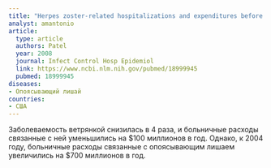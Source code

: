 ```yaml
---
title: "Herpes zoster-related hospitalizations and expenditures before and after introduction of the varicella vaccine in the United States"
analyst: amantonio
article:
  type: article
  authors: Patel
  year: 2008
  journal: Infect Control Hosp Epidemiol
  link: https://www.ncbi.nlm.nih.gov/pubmed/18999945
  pubmed: 18999945
diseases:
- Опоясывающий лишай
countries:
- США
---
```


Заболеваемость ветрянкой снизилась в 4 раза, и больничные расходы связанные с ней уменьшились на $100 миллионов в год. Однако, к 2004 году, больничные расходы связанные с опоясывающим лишаем увеличились на $700 миллионов в год.
